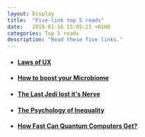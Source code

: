 ```yaml
---
layout: Display
title:  "Five-link top 5 reads"
date:   2018-01-16 15:05:21 +0100
categories: Top 5 reads
description: "Read these five links."
---
```



<ul>
    <li>
        <a href="https://lawsofux.com/" target="_blank"><h4>Laws of UX</h4>
        </a>
    </li>
    <li>
        <a href="https://www.outsideonline.com/2274456/probiotics-and-your-microbiome/" target="_blank"><h4>How to boost your Microbiome</h4>
        </a>
    </li>
    <li>
        <a href="https://www.vox.com/culture/2018/1/12/16834684/the-last-jedi-lost-its-nerve?utm_source=pocket&utm_medium=email&utm_campaign=pockethits/" target="_blank"><h4>The Last Jedi lost it's Nerve</h4>
        </a>
    </li>
    <li>
        <a href="https://www.newyorker.com/magazine/2018/01/15/the-psychology-of-inequality?utm_source=pocket&utm_medium=email&utm_campaign=pockethits/" target="_blank"><h4>The Psychology of Inequality</h4>
        </a>
    </li>
    <li>
        <a href="https://www.livescience.com/61433-quantum-speed-limit.html/" target="_blank"><h4>How Fast Can Quantum Computers Get?</h4>
        </a>
    </li>
</ul>